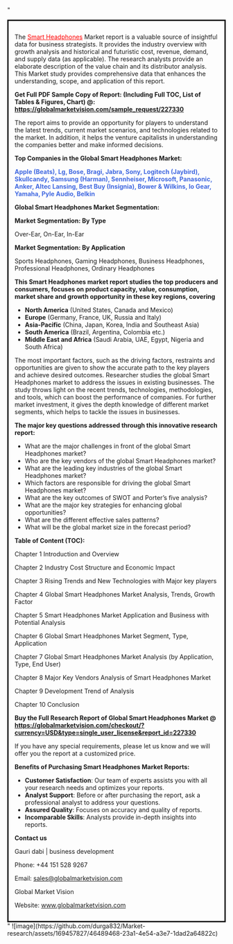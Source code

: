 "<div style='border: 3px solid black; padding: 1em;'>

The <a style='color: #ff0000;' href='https://globalmarketvision.com/reports/global-smart-headphones-market/227330'>Smart Headphones</a> Market report is a valuable source of insightful data for business strategists. It provides the industry overview with growth analysis and historical and futuristic cost, revenue, demand, and supply data (as applicable). The research analysts provide an elaborate description of the value chain and its distributor analysis. This Market study provides comprehensive data that enhances the understanding, scope, and application of this report.

<strong>Get Full PDF Sample Copy of Report: (Including Full TOC, List of Tables &amp; Figures, Chart) @</strong><strong>:</strong><strong> <a style='color: #ff0000;' href='https://globalmarketvision.com/sample_request/227330?utm_source=linkedinPulse&utm_medium=Durga&utm_campaign=Durga'><strong>https://globalmarketvision.com/sample_request/227330</strong></a></strong>

The report aims to provide an opportunity for players to understand the latest trends, current market scenarios, and technologies related to the market. In addition, it helps the venture capitalists in understanding the companies better and make informed decisions.

<strong>Top Companies in the Global Smart Headphones Market:</strong>

<strong style='color: #4169e1;'>Apple (Beats), Lg, Bose, Bragi, Jabra, Sony, Logitech (Jaybird), Skullcandy, Samsung (Harman), Sennheiser, Microsoft, Panasonic, Anker, Altec Lansing, Best Buy (Insignia), Bower & Wilkins, Io Gear, Yamaha, Pyle Audio, Belkin</strong>

<strong>Global Smart Headphones Market Segmentation:</strong>

<strong>Market Segmentation: By Type</strong>

Over-Ear, On-Ear, In-Ear

<strong>Market Segmentation: By Application</strong>

Sports Headphones, Gaming Headphones, Business Headphones, Professional Headphones, Ordinary Headphones

<strong>This Smart Headphones market report studies the top producers and consumers, focuses on product capacity, value, consumption, market share and growth opportunity in these key regions, covering</strong>
<ul>
  <li><strong>North America</strong> (United States, Canada and Mexico)</li>
  <li><strong>Europe</strong> (Germany, France, UK, Russia and Italy)</li>
  <li><strong>Asia-Pacific</strong> (China, Japan, Korea, India and Southeast Asia)</li>
  <li><strong>South America</strong> (Brazil, Argentina, Colombia etc.)</li>
  <li><strong>Middle East and Africa</strong> (Saudi Arabia, UAE, Egypt, Nigeria and South Africa)</li>
</ul>
The most important factors, such as the driving factors, restraints and opportunities are given to show the accurate path to the key players and achieve desired outcomes. Researcher studies the global Smart Headphones market to address the issues in existing businesses. The study throws light on the recent trends, technologies, methodologies, and tools, which can boost the performance of companies. For further market investment, it gives the depth knowledge of different market segments, which helps to tackle the issues in businesses.

<strong>The major key questions addressed through this innovative research report:</strong>
<ul>
  <li>What are the major challenges in front of the global Smart Headphones market?</li>
  <li>Who are the key vendors of the global Smart Headphones market?</li>
  <li>What are the leading key industries of the global Smart Headphones market?</li>
  <li>Which factors are responsible for driving the global Smart Headphones market?</li>
  <li>What are the key outcomes of SWOT and Porter’s five analysis?</li>
  <li>What are the major key strategies for enhancing global opportunities?</li>
  <li>What are the different effective sales patterns?</li>
  <li>What will be the global market size in the forecast period?</li>
</ul>
<strong>Table of Content (TOC): </strong>

Chapter 1 Introduction and Overview

Chapter 2 Industry Cost Structure and Economic Impact

Chapter 3 Rising Trends and New Technologies with Major key players

Chapter 4 Global Smart Headphones Market Analysis, Trends, Growth Factor

Chapter 5 Smart Headphones Market Application and Business with Potential Analysis

Chapter 6 Global Smart Headphones Market Segment, Type, Application

Chapter 7 Global Smart Headphones Market Analysis (by Application, Type, End User)

Chapter 8 Major Key Vendors Analysis of Smart Headphones Market

Chapter 9 Development Trend of Analysis

Chapter 10 Conclusion

<strong>Buy the Full Research Report of Global Smart Headphones Market @</strong><strong> <strong><a style='color: #ff0000;' href='https://globalmarketvision.com/checkout/?currency=USD&type=single_user_license&report_id=227330?utm_source=linkedinPulse&utm_medium=Durga&utm_campaign=Durga'>https://globalmarketvision.com/checkout/?currency=USD&type=single_user_license&report_id=227330</a></strong>
</strong>

If you have any special requirements, please let us know and we will offer you the report at a customized price.

<strong>Benefits of Purchasing Smart Headphones Market Reports:</strong>
<ul>
  <li><strong>Customer Satisfaction</strong>: Our team of experts assists you with all your research needs and optimizes your reports.</li>
  <li><strong>Analyst Support</strong>: Before or after purchasing the report, ask a professional analyst to address your questions.</li>
  <li><strong>Assured Quality</strong>: Focuses on accuracy and quality of reports.</li>
  <li><strong>Incomparable Skills</strong>: Analysts provide in-depth insights into reports.</li>
</ul>
<strong>Contact us</strong>

Gauri dabi | business development

Phone: +44 151 528 9267

Email: <a href='mailto:sales@globalmarketvision.com'>sales@globalmarketvision.com</a>

Global Market Vision

Website: <a href='http://www.globalmarketvision.com/'>www.globalmarketvision.com</a>

</div>"
![image](https://github.com/durga832/Market-research/assets/169457827/46489468-23a1-4e54-a3e7-1dad2a64822c)
